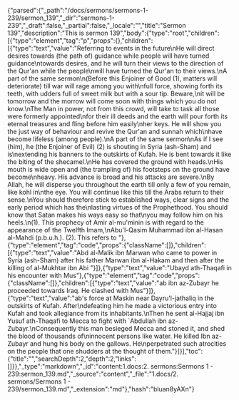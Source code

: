 {"parsed":{"_path":"/docs/sermons/sermons-1-239/sermon_139","_dir":"sermons-1-239","_draft":false,"_partial":false,"_locale":"","title":"Sermon 139","description":"This is sermon 139","body":{"type":"root","children":[{"type":"element","tag":"p","props":{},"children":[{"type":"text","value":"Referring to events in the future\nHe will direct desires towards (the path of) guidance while people will have turned guidance\ntowards desires, and he will turn their views to the direction of the Qur'an while the people\nwill have turned the Qur'an to their views.\nA part of the same sermon\n(Before this Enjoiner of Good (1), matters will deteriorate) till war will rage among you with\nfull force, showing forth its teeth, with udders full of sweet milk but with a sour tip. Beware,\nit will be tomorrow and the morrow will come soon with things which you do not know.\nThe Man in power, not from this crowd, will take to task all those were formerly appointed\nfor their ill deeds and the earth will pour forth its eternal treasures and fling before him easily\nher keys. He will show you the just way of behaviour and revive the Qur'an and sunnah which\nhave become lifeless (among people).\nA part of the same sermon\nAs if I see (him), he (the Enjoiner of Evil) (2) is shouting in Syria (ash-Sham) and is\nextending his banners to the outskirts of Kufah. He is bent towards it like the biting of the shecamel.\nHe has covered the ground with heads.\nHis mouth is wide open and (the trampling of) his footsteps on the ground have become\nheavy. His advance is broad and his attacks are severe.\nBy Allah, he will disperse you throughout the earth till only a few of you remain, like kohl in\nthe eye. You will continue like this till the Arabs return to their sense.\nYou should therefore stick to established ways, clear signs and the early period which has the\nlasting virtues of the Prophethood. You should know that Satan makes his ways easy so that\nyou may follow him on his heels.\n(1). This prophecy of Amir al-mu'minin is with regard to the appearance of the Twelfth Imam,\nAbu'l-Qasim Muhammad ibn al-Hasan al-Mahdi (p.b.u.h.). (2). This refers to "},{"type":"element","tag":"code","props":{"className":[]},"children":[{"type":"text","value":"Abd al-Malik ibn Marwan who came to power in Syria (ash-Sham) after his father Marwan ibn al-Hakam and then after the killing of al-Mukhtar ibn Abi "}]},{"type":"text","value":"Ubayd ath-Thaqafi in his encounter with Mus"},{"type":"element","tag":"code","props":{"className":[]},"children":[{"type":"text","value":"ab ibn az-Zubayr he proceeded towards Iraq. He clashed with Mus"}]},{"type":"text","value":"ab's force at Maskin near Dayru'l-jathaliq in the outskirts of Kufah. After\ndefeating him he made a victorious entry into Kufah and took allegiance from its inhabitants.\nThen he sent al-Hajjaj ibn Yusuf ath-Thaqafi to Mecca to fight with `Abdullah ibn az-Zubayr.\nConsequently this man besieged Mecca and stoned it, and shed the blood of thousands of\ninnocent persons like water. He killed Ibn az-Zubayr and hung his body on the gallows. He\nperpetrated such atrocities on the people that one shudders at the thought of them."}]}],"toc":{"title":"","searchDepth":2,"depth":2,"links":[]}},"_type":"markdown","_id":"content:1.docs:2. sermons:Sermons 1 - 239:sermon_139.md","_source":"content","_file":"1.docs/2. sermons/Sermons 1 - 239/sermon_139.md","_extension":"md"},"hash":"bluan8yAXn"}